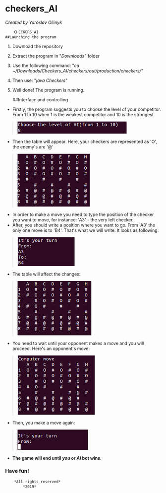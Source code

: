 # checkers_AI
*Created by Yaroslav Oliinyk*

		CHECKERS_AI
	##Launching the program
1. Download the repository
2. Extract the program in "*Downloads*" folder
3. Use the following command: "*cd ~/Downloads/Checkers_AI/checkers/out/production/checkers/*"
4. Then use: "*java Checkers*"
5. Well done! The program is running.

	##Interface and controlling
* Firstly, the program suggests you to choose the level of your competitor.
From 1 to 10 when 1 is the weakest competitor and 10 is the strongest
>![Choosing level of opponent](https://raw.githubusercontent.com/yaroslavoliinyk/checkers_AI/master/pics/1.png)
* Then the table will appear. Here, your checkers are represented as 'O', the enemy's are '@'
>![The table](https://raw.githubusercontent.com/yaroslavoliinyk/checkers_AI/master/pics/2.png)
* In order to make a move you need to type the position of the checker you want to move, for instance:
'A3' - the very left checker.
* After, you should write a position where you want to go. From 'A3' the only one move is to 'B4'.
That's what we will write.
It looks as following:
>![The move](https://raw.githubusercontent.com/yaroslavoliinyk/checkers_AI/master/pics/3.png)
* The table will affect the changes:
>![The changed table](https://raw.githubusercontent.com/yaroslavoliinyk/checkers_AI/master/pics/4.png)
* You need to wait until your opponent makes a move and you will proceed.
Here's an opponent's move:
>![The move](https://raw.githubusercontent.com/yaroslavoliinyk/checkers_AI/master/pics/5.png)
* Then, you make a move again:
>![The move](https://raw.githubusercontent.com/yaroslavoliinyk/checkers_AI/master/pics/6.png)
* **The game will end until *you* or *AI* bot wins.**
### Have fun!

		*All rights reserved*
			*2019*
